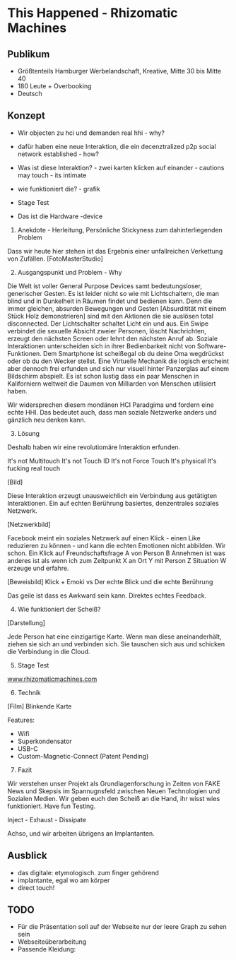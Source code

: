 # This Happened - Rhizomatic Machines

## Publikum

* Größtenteils Hamburger Werbelandschaft, Kreative, Mitte 30 bis Mitte 40
* 180 Leute + Overbooking
* Deutsch

## Konzept

* Wir objecten zu hci und demanden real hhi - why?
* dafür haben eine neue Interaktion, die ein decenztralized p2p social network established - how?
* Was ist diese Interaktion? - zwei karten klicken auf einander - cautions may touch - its intimate
* wie funktioniert die? - grafik

* Stage Test

* Das ist die Hardware -device

1. Anekdote - Herleitung, Persönliche Stickyness zum dahinterliegenden Problem

Dass wir heute hier stehen ist das Ergebnis einer unfallreichen Verkettung von Zufällen.
[FotoMasterStudio]

2. Ausgangspunkt und Problem - Why

Die Welt ist voller General Purpose Devices samt bedeutungsloser, generischer Gesten.
Es ist leider nicht so wie mit Lichtschaltern, die man blind und in Dunkelheit in Räumen findet und bedienen kann.
Denn die immer gleichen, absurden Bewegungen und Gesten [Absurditität mit einem Stück Holz demonstrieren] sind mit den Aktionen die sie auslösen total disconnected.
Der Lichtschalter schaltet Licht ein und aus. Ein Swipe verbindet die sexuelle Absicht zweier Personen, löscht Nachrichten, erzeugt den nächsten Screen oder lehnt den nächsten Anruf ab. Soziale Interaktionen unterscheiden sich in ihrer Bedienbarkeit nicht von Software-Funktionen. Dem Smartphone ist scheißegal ob du deine Oma wegdrückst oder ob du den Wecker stellst. Eine Virtuelle Mechanik die logisch erscheint aber dennoch frei erfunden und sich nur visuell hinter Panzerglas auf einem Bildschirm abspielt.
Es ist schon lustig dass ein paar Menschen in Kaliforniern weltweit die Daumen von Milliarden von Menschen utilisiert haben.

Wir widersprechen diesem mondänen HCI Paradgima und fordern eine echte HHI.
Das bedeutet auch, dass man soziale Netzwerke anders und gänzlich neu denken kann. 

3. Lösung

Deshalb haben wir eine revolutiomäre Interaktion erfunden.

It's not Multitouch
It's not Touch ID
It's not Force Touch
It's physical
It's fucking real touch

[Bild]

Diese Interaktion erzeugt unausweichlich ein Verbindung aus getätigten Interaktionen. Ein auf echten Berührung basiertes, denzentrales soziales Netzwerk.

[Netzwerkbild]

Facebook meint ein soziales Netzwerk auf einen Klick - einen Like reduzieren zu können - und kann die echten Emotionen nicht abbilden. Wir schon.
Ein Klick auf Freundschaftsfrage A von Person B Annehmen ist was anderes ist als wenn ich zum Zeitpunkt X an Ort Y mit Person Z Situation W erzeuge und erfahre.

[Beweisbild] Klick + Emoki vs Der echte Blick und die echte Berührung

Das geile ist dass es Awkward sein kann. Direktes echtes Feedback.

4. Wie funktioniert der Scheiß?

[Darstellung]

Jede Person hat eine einzigartige Karte. Wenn man diese aneinanderhält, ziehen sie sich an und verbinden sich.
Sie tauschen sich aus und schicken die Verbindung in die Cloud. 

5. Stage Test

www.rhizomaticmachines.com

6. Technik

[Film] Blinkende Karte

Features:

* Wifi
* Superkondensator
* USB-C
* Custom-Magnetic-Connect (Patent Pending)

7. Fazit

Wir verstehen unser Projekt als Grundlagenforschung in Zeiten von FAKE News und Skepsis im Spannugnsfeld zwischen Neuen Technologien und Sozialen Medien.
Wir geben euch den Scheiß an die Hand, ihr wisst wies funktioniert. Have fun Testing.

Inject - Exhaust - Dissipate

Achso, und wir arbeiten übrigens an Implantanten.


## Ausblick

* das digitale: etymologisch. zum finger gehörend
* implantante, egal wo am körper
* direct touch!

## TODO

* Für die Präsentation soll auf der Webseite nur der leere Graph zu sehen sein
* Webseiteüberarbeitung
* Passende Kleidung: 